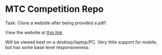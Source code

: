 # MTC Competition Repo 

Task: Clone a website after being provided a pdf!

View the website at [this link](https://fir121.github.io/MTC-Comp/index.html)

Will be viewed best on a desktop/laptop/PC. Very little support for mobile, but has some base level responsiveness.